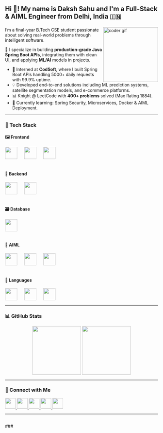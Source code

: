<h2 align="left">Hi 👋! My name is Daksh Sahu and I'm a Full-Stack & AIML Engineer from Delhi, India 🇮🇳</h2>

###

<img align="right" height="180" src="https://media.giphy.com/media/qgQUggAC3Pfv687qPC/giphy.gif" alt="coder gif" />

I’m a final-year B.Tech CSE student passionate about solving real-world problems through intelligent software.

🔭 I specialize in building **production-grade Java Spring Boot APIs**, integrating them with clean UI, and applying **ML/AI** models in projects.

- 💼 Interned at **CodSoft**, where I built Spring Boot APIs handling 5000+ daily requests with 99.9% uptime.
- 💡 Developed end-to-end solutions including ML prediction systems, satellite segmentation models, and e-commerce platforms.
- 📊 Knight @ LeetCode with **400+ problems** solved (Max Rating 1884).
- 🌱 Currently learning: Spring Security, Microservices, Docker & AIML Deployment.

---

### 🧰 Tech Stack

#### 🖼️ Frontend
<div align="left">
  <img src="https://cdn.jsdelivr.net/gh/devicons/devicon/icons/html5/html5-original.svg" height="40" />
  <img width="15" />
  <img src="https://cdn.jsdelivr.net/gh/devicons/devicon/icons/css3/css3-original.svg" height="40" />
  <img width="15" />
  <img src="https://cdn.jsdelivr.net/gh/devicons/devicon/icons/javascript/javascript-original.svg" height="40" />
</div>

<br/>

#### 🔧 Backend
<div align="left">
  <img src="https://cdn.jsdelivr.net/gh/devicons/devicon/icons/java/java-original.svg" height="40" />
  <img width="15" />
  <img src="https://cdn.jsdelivr.net/gh/devicons/devicon/icons/spring/spring-original.svg" height="40" />
</div>

<br/>

#### 🗃️ Database
<div align="left">
  <img src="https://cdn.jsdelivr.net/gh/devicons/devicon/icons/mysql/mysql-original.svg" height="40" />
</div>

<br/>

#### 🤖 AIML
<div align="left">
  <img src="https://cdn.jsdelivr.net/gh/devicons/devicon/icons/python/python-original.svg" height="40" />
  <img width="15" />
  <img src="https://cdn.jsdelivr.net/gh/devicons/devicon/icons/tensorflow/tensorflow-original.svg" height="40" />
  <img width="15" />
  <img src="https://cdn.jsdelivr.net/gh/devicons/devicon/icons/pytorch/pytorch-original.svg" height="40" />
</div>

<br/>

#### 📝 Languages
<div align="left">
  <img src="https://cdn.jsdelivr.net/gh/devicons/devicon/icons/cplusplus/cplusplus-original.svg" height="40" />
  <img width="15" />
  <img src="https://cdn.jsdelivr.net/gh/devicons/devicon/icons/python/python-original.svg" height="40" />
  <img width="15" />
  <img src="https://cdn.jsdelivr.net/gh/devicons/devicon/icons/java/java-original.svg" height="40" />
</div>

---

### 📊 GitHub Stats

<div align="center">
  <img src="https://github-readme-stats.vercel.app/api?username=dakshsahu1803&hide_title=false&hide_rank=false&show_icons=true&include_all_commits=true&count_private=true&disable_animations=false&theme=dracula&locale=en&hide_border=false" height="160" />
  <img src="https://github-readme-stats.vercel.app/api/top-langs?username=dakshsahu1803&locale=en&hide_title=false&layout=compact&card_width=320&langs_count=5&theme=dracula&hide_border=false" height="160" />
</div>

---

### 🔗 Connect with Me

<div align="left">
  <a href="mailto:dakshsahu843@gmail.com" target="_blank">
    <img src="https://img.shields.io/static/v1?message=Gmail&logo=gmail&label=&color=D14836&logoColor=white&labelColor=&style=for-the-badge" height="35" />
  </a>
  <a href="https://linkedin.com/in/daksh-sahu-65828324b" target="_blank">
    <img src="https://img.shields.io/static/v1?message=LinkedIn&logo=linkedin&label=&color=0077B5&logoColor=white&labelColor=&style=for-the-badge" height="35" />
  </a>
  <a href="https://github.com/dakshsahu1803" target="_blank">
    <img src="https://img.shields.io/static/v1?message=GitHub&logo=github&label=&color=000000&logoColor=white&labelColor=&style=for-the-badge" height="35" />
  </a>
  <a href="https://leetcode.com/u/daksh_sahu_1803/" target="_blank">
    <img src="https://img.shields.io/static/v1?message=LeetCode&logo=leetcode&label=&color=FFA116&logoColor=white&labelColor=&style=for-the-badge" height="35" />
  </a>
  <a href="https://visionary-entremet-43657f.netlify.app/" target="_blank">
    <img src="https://img.shields.io/static/v1?message=Portfolio&logo=google-chrome&label=&color=0F9D58&logoColor=white&labelColor=&style=for-the-badge" height="35" />
  </a>
</div>

---

<br clear="both">
###
